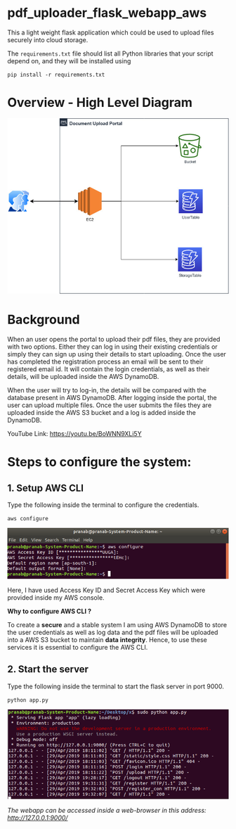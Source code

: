 

# pdf_uploader_flask_webapp_aws

This a light weight flask application which could be used to upload files securely into cloud storage.

The `requirements.txt` file should list all Python libraries that your script depend on, and they will be installed using

```
pip install -r requirements.txt
```
# Overview - High Level Diagram

![Image](images/dup.jpg)

# Background

When an user opens the portal to upload their pdf files, they are provided with two options. Either they can log in using their existing credentials or simply they can sign up using their details to start uploading. Once the user has completed the registration process an email will be sent to their registered email id. It will contain the login credentials, as well as their details, will be uploaded inside the AWS DynamoDB.

When the user will try to log-in, the details will be compared with the database present in AWS DynamoDB. After logging inside the portal, the user can upload multiple files. Once the user submits the files they are uploaded inside the AWS S3 bucket and a log is added inside the DynamoDB.

YouTube Link: https://youtu.be/BoWNN9XLi5Y 

# Steps to configure the system:

## 1. Setup AWS CLI

Type the following inside the terminal to configure the credentials.

```
aws configure
```

![Image](images/15.png)

 										   

Here, I have used Access Key ID and Secret Access Key which were provided inside my AWS console.

**Why to configure AWS CLI ?**

To create a **secure** and a stable system I am using AWS DynamoDB to store the user credentials as well as log data and the pdf files will be uploaded into a AWS S3 bucket to maintain **data integrity**. Hence, to use these services it is essential to configure the AWS CLI. 

## 2. Start the server

Type the following inside the terminal to start the flask server in port 9000.

```
python app.py
```

![Image](images/1.png)

*The webapp can be accessed inside a web-browser in this address: http://127.0.0.1:9000/*

